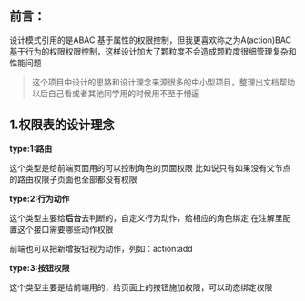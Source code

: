## **前言：**

设计模式引用的是ABAC 基于属性的权限控制，但我更喜欢称之为A(action)BAC 基于行为的权限权限控制，这样设计加大了颗粒度不会造成颗粒度很细管理复杂和性能问题

> 这个项目中设计的思路和设计理念来源很多的中小型项目，整理出文档帮助以后自己看或者其他同学用的时候用不至于懵逼

## 1.权限表的设计理念

**type:1:路由**

这个类型是给前端页面用的可以控制角色的页面权限
比如说只有如果没有父节点的路由权限子页面也全部都没有权限

**type:2:行为动作**

这个类型主要给**后台**去判断的，自定义行为动作，给相应的角色绑定
在注解里配置这个接口需要哪些动作权限

前端也可以把新增按钮视为动作，列如：action:add

**type:3:按钮权限**

这个类型主要是给前端用的，给页面上的按钮施加权限，可以动态绑定权限
